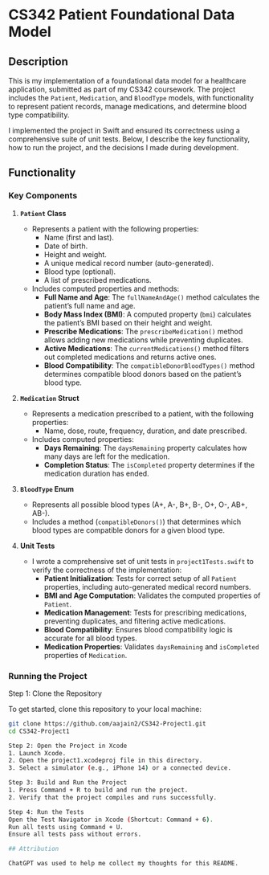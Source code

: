 # CS342 Patient Foundational Data Model

## Description
This is my implementation of a foundational data model for a healthcare application, submitted as part of my CS342 coursework. The project includes the `Patient`, `Medication`, and `BloodType` models, with functionality to represent patient records, manage medications, and determine blood type compatibility.

I implemented the project in Swift and ensured its correctness using a comprehensive suite of unit tests. Below, I describe the key functionality, how to run the project, and the decisions I made during development.

## Functionality
### Key Components
1. **`Patient` Class**
   - Represents a patient with the following properties:
     - Name (first and last).
     - Date of birth.
     - Height and weight.
     - A unique medical record number (auto-generated).
     - Blood type (optional).
     - A list of prescribed medications.
   - Includes computed properties and methods:
     - **Full Name and Age**: The `fullNameAndAge()` method calculates the patient’s full name and age.
     - **Body Mass Index (BMI)**: A computed property (`bmi`) calculates the patient’s BMI based on their height and weight.
     - **Prescribe Medications**: The `prescribeMedication()` method allows adding new medications while preventing duplicates.
     - **Active Medications**: The `currentMedications()` method filters out completed medications and returns active ones.
     - **Blood Compatibility**: The `compatibleDonorBloodTypes()` method determines compatible blood donors based on the patient’s blood type.

2. **`Medication` Struct**
   - Represents a medication prescribed to a patient, with the following properties:
     - Name, dose, route, frequency, duration, and date prescribed.
   - Includes computed properties:
     - **Days Remaining**: The `daysRemaining` property calculates how many days are left for the medication.
     - **Completion Status**: The `isCompleted` property determines if the medication duration has ended.

3. **`BloodType` Enum**
   - Represents all possible blood types (A+, A-, B+, B-, O+, O-, AB+, AB-).
   - Includes a method (`compatibleDonors()`) that determines which blood types are compatible donors for a given blood type.

4. **Unit Tests**
   - I wrote a comprehensive set of unit tests in `project1Tests.swift` to verify the correctness of the implementation:
     - **Patient Initialization**: Tests for correct setup of all `Patient` properties, including auto-generated medical record numbers.
     - **BMI and Age Computation**: Validates the computed properties of `Patient`.
     - **Medication Management**: Tests for prescribing medications, preventing duplicates, and filtering active medications.
     - **Blood Compatibility**: Ensures blood compatibility logic is accurate for all blood types.
     - **Medication Properties**: Validates `daysRemaining` and `isCompleted` properties of `Medication`.

### Running the Project

Step 1: Clone the Repository

To get started, clone this repository to your local machine:
```bash
git clone https://github.com/aajain2/CS342-Project1.git
cd CS342-Project1

Step 2: Open the Project in Xcode
1. Launch Xcode.
2. Open the project1.xcodeproj file in this directory.
3. Select a simulator (e.g., iPhone 14) or a connected device.

Step 3: Build and Run the Project
1. Press Command + R to build and run the project.
2. Verify that the project compiles and runs successfully.

Step 4: Run the Tests
Open the Test Navigator in Xcode (Shortcut: Command + 6).
Run all tests using Command + U.
Ensure all tests pass without errors.

## Attribution

ChatGPT was used to help me collect my thoughts for this README.

